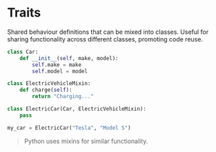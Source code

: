 # Traits

Shared behaviour definitions that can be mixed into classes.
Useful for sharing functionality across different classes, promoting code reuse.

```python
class Car:
    def __init__(self, make, model):
        self.make = make
        self.model = model

class ElectricVehicleMixin:
    def charge(self):
        return "Charging..."

class ElectricCar(Car, ElectricVehicleMixin):
    pass

my_car = ElectricCar("Tesla", "Model S")
```

> Python uses mixins for similar functionality.
